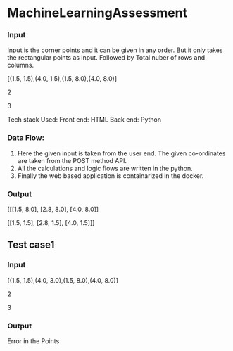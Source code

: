 # MachineLearningAssessment

### Input
Input is the corner points and it can be given in any order. But it only takes the rectangular points as input. Followed by Total nuber of rows and columns.

[(1.5, 1.5),(4.0, 1.5),(1.5, 8.0),(4.0, 8.0)]

2

3

Tech stack Used:
Front end: HTML 
Back end: Python


### Data Flow:

1. Here the given input is taken from the user end. The given co-ordinates are taken from the POST method API.
2. All the calculations and logic flows are written in the python. 
3. Finally the web based application is containarized in the docker. 

### Output

[[[1.5, 8.0], [2.8, 8.0], [4.0, 8.0]]

[[1.5, 1.5], [2.8, 1.5], [4.0, 1.5]]]

## Test case1
### Input
[(1.5, 1.5),(4.0, 3.0),(1.5, 8.0),(4.0, 8.0)]

2

3
### Output

Error in the Points
